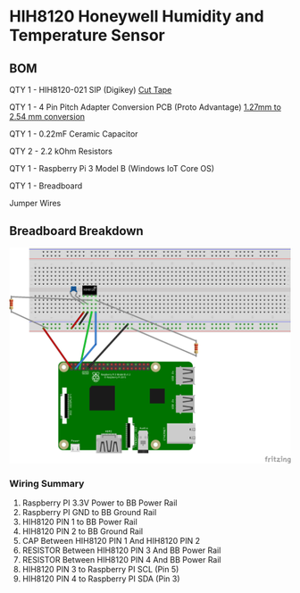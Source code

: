 # HIH8120 Honeywell Humidity and Temperature Sensor
## BOM
QTY 1 - HIH8120-021 SIP (Digikey) [Cut Tape](https://www.digikey.com/product-detail/en/honeywell-sensing-and-productivity-solutions/HIH8120-021-001/480-5706-1-ND/4291621)

QTY 1 - 4 Pin Pitch Adapter Conversion PCB (Proto Advantage) [1.27mm to 2.54 mm conversion](https://www.proto-advantage.com/store/product_info.php?products_id=3800050)

QTY 1 - 0.22mF Ceramic Capacitor

QTY 2 - 2.2 kOhm Resistors

QTY 1 - Raspberry Pi 3 Model B (Windows IoT Core OS)

QTY 1 - Breadboard

Jumper Wires

## Breadboard Breakdown
![Breadboard Diagram](./HIH8120_PI_bb.png)

### Wiring Summary
1. Raspberry PI 3.3V Power to BB Power Rail
1. Raspberry PI GND to BB Ground Rail
1. HIH8120 PIN 1 to BB Power Rail
1. HIH8120 PIN 2 to BB Ground Rail
1. CAP Between HIH8120 PIN 1 And HIH8120 PIN 2
1. RESISTOR Between HIH8120 PIN 3 And BB Power Rail
1. RESISTOR Between HIH8120 PIN 4 And BB Power Rail
1. HIH8120 PIN 3 to Raspberry PI SCL (Pin 5)
1. HIH8120 PIN 4 to Raspberry PI SDA (Pin 3)
